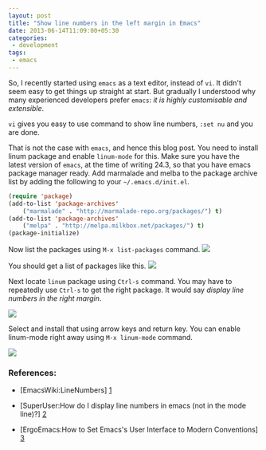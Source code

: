```yaml
---
layout: post
title: "Show line numbers in the left margin in Emacs"
date: 2013-06-14T11:09:00+05:30
categories:
 - development
tags:
 - emacs
---
```

So, I recently started using `emacs` as a text editor, instead of `vi`. It didn't seem easy to get things up straight at start. But gradually I understood why many experienced developers prefer `emacs`: <em> it is highly customisable and extensible</em>.

`vi` gives you easy to use command to show line numbers, `:set nu` and you are done.

That is not the case with `emacs`, and hence this blog post. You need to install linum package and enable `linum-mode` for this.
Make sure you have the latest version of `emacs`, at the time of writing 24.3,
so that you have emacs package manager ready. Add marmalade and melba to the package
archive list by adding the following to your `~/.emacs.d/init.el`.

```lisp
(require 'package)
(add-to-list 'package-archives'
    ("marmalade" . "http://marmalade-repo.org/packages/") t)
(add-to-list 'package-archives'
    ("melpa" . "http://melpa.milkbox.net/packages/") t)
(package-initialize)
```

Now list the packages using `M-x list-packages` command.
![](http://3.bp.blogspot.com/-C9vwda5ezn4/UbquDn_xIgI/AAAAAAAAEB8/xJ9Oludx5EA/s1600/Screen+Shot+2013-06-14+at+11.12.30+AM.png)

You should get a list of packages like this.
![](http://2.bp.blogspot.com/--vuorjxpGOg/UbqupLSrq3I/AAAAAAAAECE/lGaKi8lnvFY/s1600/Screen+Shot+2013-06-14+at+11.16.41+AM.png)

Next locate `linum` package using `Ctrl-s` command.
You may have to repeatedly use `Ctrl-s` to get the right package.
It would say <em>display line numbers in the right margin</em>.

![](http://1.bp.blogspot.com/-_4b9KgqIPI8/Ubqxfmw1-CI/AAAAAAAAECU/0UogSTSbDvk/s1600/Screen+Shot+2013-06-14+at+11.28.13+AM.png)

Select and install that using arrow keys and return key.
You can enable linum-mode right away using `M-x linum-mode` command.

![](http://1.bp.blogspot.com/-a9FUTdLh8DM/Ubq3O7P_R8I/AAAAAAAAECk/6PU8WgocLVE/s1600/Screen+Shot+2013-06-14+at+11.54.24+AM.png)

### References:
* [EmacsWiki:LineNumbers] [1]
* [SuperUser:How do I display line numbers in emacs (not in the mode line)?] [2]
* [ErgoEmacs:How to Set Emacs's User Interface to Modern Conventions] [3]

  [1]: http://goo.gl/DlqUI        "EmacsWiki:LineNumbers"
  [2]: http://goo.gl/VhUc7  "How do I display line numbers in emacs"
  [3]: http://goo.gl/w8Tqn    "How to Set Emacs's User Interface to Modern Conventions"
